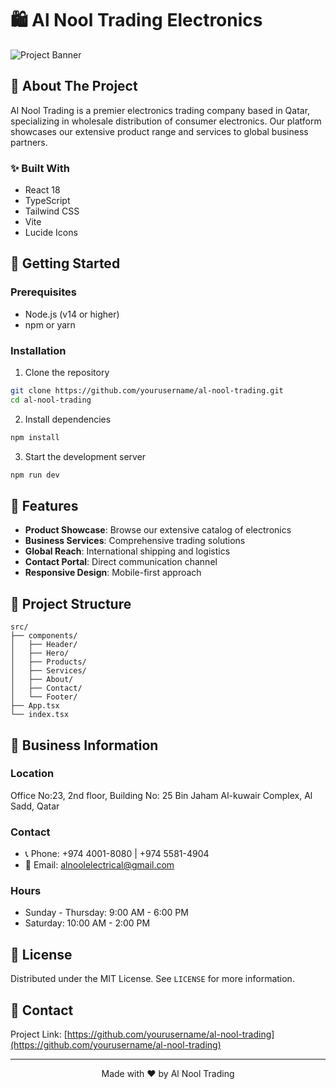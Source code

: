 
# 🛍️ Al Nool Trading Electronics

![Project Banner](https://images.unsplash.com/photo-1581093196277-9f6e9b62af6b?ixlib=rb-1.2.1&auto=format&fit=crop&w=800&q=80)

## 📱 About The Project

Al Nool Trading is a premier electronics trading company based in Qatar, specializing in wholesale distribution of consumer electronics. Our platform showcases our extensive product range and services to global business partners.

### ✨ Built With
- React 18
- TypeScript
- Tailwind CSS
- Vite
- Lucide Icons

## 🚀 Getting Started

### Prerequisites
- Node.js (v14 or higher)
- npm or yarn

### Installation
1. Clone the repository
```bash
git clone https://github.com/yourusername/al-nool-trading.git
cd al-nool-trading
```

2. Install dependencies
```bash
npm install
```

3. Start the development server
```bash
npm run dev
```

## 🎯 Features

- **Product Showcase**: Browse our extensive catalog of electronics
- **Business Services**: Comprehensive trading solutions
- **Global Reach**: International shipping and logistics
- **Contact Portal**: Direct communication channel
- **Responsive Design**: Mobile-first approach

## 📂 Project Structure
```
src/
├── components/
│   ├── Header/
│   ├── Hero/
│   ├── Products/
│   ├── Services/
│   ├── About/
│   ├── Contact/
│   └── Footer/
├── App.tsx
└── index.tsx
```

## 🏢 Business Information

### Location
Office No:23, 2nd floor, Building No: 25
Bin Jaham Al-kuwair Complex, Al Sadd, Qatar

### Contact
- 📞 Phone: +974 4001-8080 | +974 5581-4904
- 📧 Email: alnoolelectrical@gmail.com

### Hours
- Sunday - Thursday: 9:00 AM - 6:00 PM
- Saturday: 10:00 AM - 2:00 PM

## 📄 License

Distributed under the MIT License. See `LICENSE` for more information.

## 🤝 Contact

Project Link: [https://github.com/yourusername/al-nool-trading](https://github.com/yourusername/al-nool-trading)

---

<p align="center">Made with ❤️ by Al Nool Trading</p>